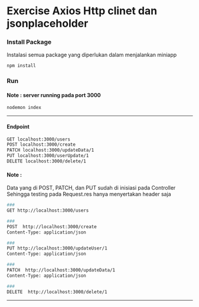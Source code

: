 # Exercise Axios Http clinet dan jsonplaceholder

### Install Package
Instalasi semua package yang diperlukan dalam menjalankan miniapp
```bash
npm install
```


### Run
#### Note : server running pada port 3000 
```bash
nodemon index
```
---------


#### Endpoint
```bash
GET localhost:3000/users
POST localhost:3000/create
PATCH localhost:3000/updateData/1
PUT localhost:3000/userUpdate/1
DELETE localhost:3000/delete/1
```

#### Note :
Data yang di POST, PATCH, dan PUT sudah di inisiasi pada Controller 
Sehingga testing pada Request.res hanya menyertakan header saja
```bash
###
GET http://localhost:3000/users

###
POST  http://localhost:3000/create
Content-Type: application/json

###
PUT http://localhost:3000/updateUser/1
Content-Type: application/json

###
PATCH  http://localhost:3000/updateData/1
Content-Type: application/json

###
DELETE  http://localhost:3000/delete/1
```
---------



